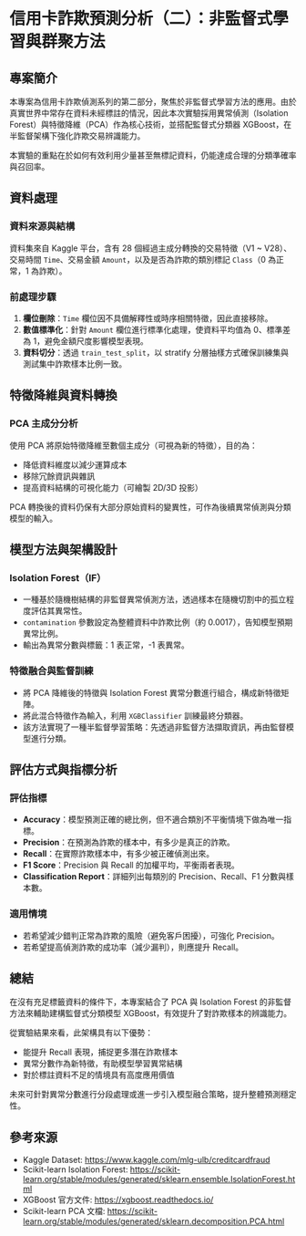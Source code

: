 # 信用卡詐欺預測分析（二）：非監督式學習與群聚方法

## 專案簡介

本專案為信用卡詐欺偵測系列的第二部分，聚焦於非監督式學習方法的應用。由於真實世界中常存在資料未經標註的情況，因此本次實驗採用異常偵測（Isolation Forest）與特徵降維（PCA）作為核心技術，並搭配監督式分類器 XGBoost，在半監督架構下強化詐欺交易辨識能力。

本實驗的重點在於如何有效利用少量甚至無標記資料，仍能達成合理的分類準確率與召回率。

## 資料處理

### 資料來源與結構

資料集來自 Kaggle 平台，含有 28 個經過主成分轉換的交易特徵（V1 ~ V28）、交易時間 `Time`、交易金額 `Amount`，以及是否為詐欺的類別標記 `Class`（0 為正常，1 為詐欺）。

### 前處理步驟

1. **欄位刪除**：`Time` 欄位因不具備解釋性或時序相關特徵，因此直接移除。
2. **數值標準化**：針對 `Amount` 欄位進行標準化處理，使資料平均值為 0、標準差為 1，避免金額尺度影響模型表現。
3. **資料切分**：透過 `train_test_split`，以 stratify 分層抽樣方式確保訓練集與測試集中詐欺樣本比例一致。

## 特徵降維與資料轉換

### PCA 主成分分析

使用 PCA 將原始特徵降維至數個主成分（可視為新的特徵），目的為：

- 降低資料維度以減少運算成本
- 移除冗餘資訊與雜訊
- 提高資料結構的可視化能力（可繪製 2D/3D 投影）

PCA 轉換後的資料仍保有大部分原始資料的變異性，可作為後續異常偵測與分類模型的輸入。

## 模型方法與架構設計

### Isolation Forest（IF）

- 一種基於隨機樹結構的非監督異常偵測方法，透過樣本在隨機切割中的孤立程度評估其異常性。
- `contamination` 參數設定為整體資料中詐欺比例（約 0.0017），告知模型預期異常比例。
- 輸出為異常分數與標籤：1 表正常，-1 表異常。

### 特徵融合與監督訓練

- 將 PCA 降維後的特徵與 Isolation Forest 異常分數進行組合，構成新特徵矩陣。
- 將此混合特徵作為輸入，利用 `XGBClassifier` 訓練最終分類器。
- 該方法實現了一種半監督學習策略：先透過非監督方法擷取資訊，再由監督模型進行分類。

## 評估方式與指標分析

### 評估指標

- **Accuracy**：模型預測正確的總比例，但不適合類別不平衡情境下做為唯一指標。
- **Precision**：在預測為詐欺的樣本中，有多少是真正的詐欺。
- **Recall**：在實際詐欺樣本中，有多少被正確偵測出來。
- **F1 Score**：Precision 與 Recall 的加權平均，平衡兩者表現。
- **Classification Report**：詳細列出每類別的 Precision、Recall、F1 分數與樣本數。

### 適用情境

- 若希望減少錯判正常為詐欺的風險（避免客戶困擾），可強化 Precision。
- 若希望提高偵測詐欺的成功率（減少漏判），則應提升 Recall。

## 總結

在沒有充足標籤資料的條件下，本專案結合了 PCA 與 Isolation Forest 的非監督方法來輔助建構監督式分類模型 XGBoost，有效提升了對詐欺樣本的辨識能力。

從實驗結果來看，此架構具有以下優勢：

- 能提升 Recall 表現，捕捉更多潛在詐欺樣本
- 異常分數作為新特徵，有助模型學習異常結構
- 對於標註資料不足的情境具有高度應用價值

未來可針對異常分數進行分段處理或進一步引入模型融合策略，提升整體預測穩定性。

## 參考來源

- Kaggle Dataset: https://www.kaggle.com/mlg-ulb/creditcardfraud
- Scikit-learn Isolation Forest: https://scikit-learn.org/stable/modules/generated/sklearn.ensemble.IsolationForest.html
- XGBoost 官方文件: https://xgboost.readthedocs.io/
- Scikit-learn PCA 文檔: https://scikit-learn.org/stable/modules/generated/sklearn.decomposition.PCA.html
